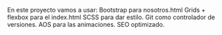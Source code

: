 En este proyecto vamos a usar:
Bootstrap para nosotros.html
Grids + flexbox para el index.html
SCSS para dar estilo.
Git como controlador de versiones.
AOS para las animaciones. 
SEO optimizado.